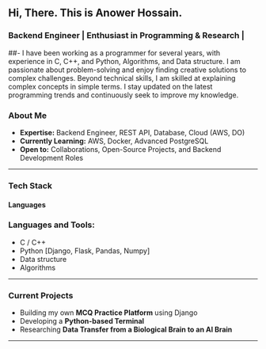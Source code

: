## Hi, There. This is Anower Hossain.

### Backend Engineer | Enthusiast in Programming & Research |

##- I have been working as a programmer for several years, with experience in C, C++, and Python, Algorithms, and Data structure. I am passionate about problem-solving and enjoy finding creative solutions to complex challenges. Beyond technical skills, I am skilled at explaining complex concepts in simple terms. I stay updated on the latest programming trends and continuously seek to improve my knowledge.

### About Me
- **Expertise:** Backend Engineer, REST API, Database, Cloud (AWS, DO)
- **Currently Learning:** AWS, Docker, Advanced PostgreSQL
- **Open to:** Collaborations, Open-Source Projects, and Backend Development Roles

---

### Tech Stack
#### Languages<h3 align="left">Languages and Tools:</h3>
- C / C++
- Python [Django, Flask, Pandas, Numpy]
- Data structure
- Algorithms


---

### Current Projects
- Building my own **MCQ Practice Platform** using Django
- Developing a **Python-based Terminal**
- Researching **Data Transfer from a Biological Brain to an AI Brain**


---



